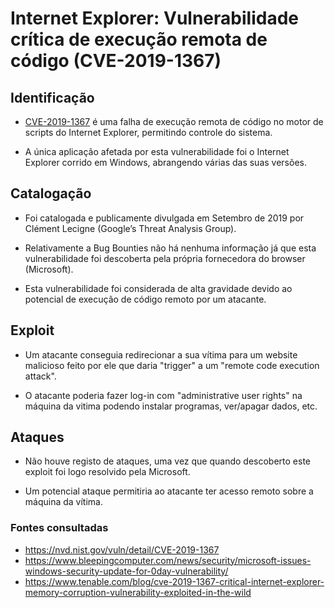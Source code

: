 # Internet Explorer: Vulnerabilidade crítica de execução remota de código (CVE-2019-1367)

## Identificação

- [CVE-2019-1367](https://www.cvedetails.com/cve/CVE-2019-1367/) é uma falha de execução remota de código no motor de scripts do Internet Explorer, permitindo controle do sistema.

- A única aplicação afetada por esta vulnerabilidade foi o Internet Explorer corrido em Windows, abrangendo várias das suas versões.

## Catalogação

- Foi catalogada e publicamente divulgada em Setembro de 2019 por Clément Lecigne (Google’s Threat Analysis Group).

- Relativamente a Bug Bounties não há nenhuma informação já que esta vulnerabilidade foi descoberta pela própria fornecedora do browser (Microsoft).

- Esta vulnerabilidade foi considerada de alta gravidade devido ao potencial de execução de código remoto por um atacante.

## Exploit

- Um atacante conseguia redirecionar a sua vítima para um website malicioso feito por ele que daria "trigger" a um "remote code execution attack".

- O atacante poderia fazer log-in com "administrative user rights" na máquina da vitima podendo instalar programas, ver/apagar dados, etc.

## Ataques

- Não houve registo de ataques, uma vez que quando descoberto este exploit foi logo resolvido pela Microsoft.

- Um potencial ataque permitiria ao atacante ter acesso remoto sobre a máquina da vítima.

### Fontes consultadas

- https://nvd.nist.gov/vuln/detail/CVE-2019-1367
- https://www.bleepingcomputer.com/news/security/microsoft-issues-windows-security-update-for-0day-vulnerability/
- https://www.tenable.com/blog/cve-2019-1367-critical-internet-explorer-memory-corruption-vulnerability-exploited-in-the-wild
